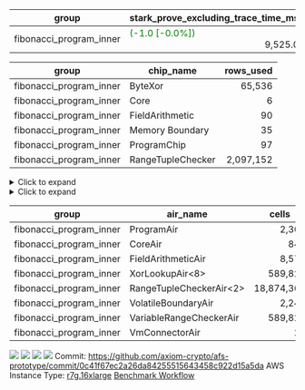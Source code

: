 | group | stark_prove_excluding_trace_time_ms | total_cells | total_cells_used | total_proof_time_ms | trace_gen_time_ms |
| --- | --- | --- | --- | --- | --- |
| fibonacci_program_inner | <span style="color: green">(-1.0 [-0.0%])</span> <div style='text-align: right'>9,525.0</div>  | <div style='text-align: right'>20,068,004</div>  | <div style='text-align: right'>2,166,515</div>  | <span style="color: green">(-1.0 [-0.0%])</span> <div style='text-align: right'>9,592.0</div>  | <div style='text-align: right'>67.0</div>  |

| group | chip_name | rows_used |
| --- | --- | --- |
| fibonacci_program_inner | ByteXor | <div style='text-align: right'>65,536</div>  |
| fibonacci_program_inner | Core | <div style='text-align: right'>6</div>  |
| fibonacci_program_inner | FieldArithmetic | <div style='text-align: right'>90</div>  |
| fibonacci_program_inner | Memory Boundary | <div style='text-align: right'>35</div>  |
| fibonacci_program_inner | ProgramChip | <div style='text-align: right'>97</div>  |
| fibonacci_program_inner | RangeTupleChecker | <div style='text-align: right'>2,097,152</div>  |

<details>
<summary>Click to expand</summary>

| group | dsl_ir | opcode | frequency |
| --- | --- | --- | --- |
| fibonacci_program_inner |  | JAL | <div style='text-align: right'>1</div>  |
| fibonacci_program_inner |  | STOREW | <div style='text-align: right'>2</div>  |
| fibonacci_program_inner | AddF | ADD | <div style='text-align: right'>30</div>  |
| fibonacci_program_inner | AddFI | ADD | <div style='text-align: right'>60</div>  |
| fibonacci_program_inner | Halt | TERMINATE | <div style='text-align: right'>1</div>  |
| fibonacci_program_inner | ImmF | STOREW | <div style='text-align: right'>2</div>  |

</details>

<details>
<summary>Click to expand</summary>

| group | air_name | dsl_ir | opcode | cells_used |
| --- | --- | --- | --- | --- |
| fibonacci_program_inner | Boundary |  | JAL | <div style='text-align: right'>19</div>  |
| fibonacci_program_inner | CoreAir |  | JAL | <div style='text-align: right'>62</div>  |
| fibonacci_program_inner | Boundary |  | STOREW | <div style='text-align: right'>38</div>  |
| fibonacci_program_inner | CoreAir |  | STOREW | <div style='text-align: right'>124</div>  |
| fibonacci_program_inner | FieldArithmeticAir | AddF | ADD | <div style='text-align: right'>930</div>  |
| fibonacci_program_inner | Boundary | AddFI | ADD | <div style='text-align: right'>570</div>  |
| fibonacci_program_inner | FieldArithmeticAir | AddFI | ADD | <div style='text-align: right'>1,860</div>  |
| fibonacci_program_inner | CoreAir | Halt | TERMINATE | <div style='text-align: right'>62</div>  |
| fibonacci_program_inner | Boundary | ImmF | STOREW | <div style='text-align: right'>38</div>  |
| fibonacci_program_inner | CoreAir | ImmF | STOREW | <div style='text-align: right'>124</div>  |

</details>

| group | air_name | cells | constraints | interactions | main_cols | perm_cols | prep_cols | quotient_deg | rows |
| --- | --- | --- | --- | --- | --- | --- | --- | --- | --- |
| fibonacci_program_inner | ProgramAir | <div style='text-align: right'>2,304</div>  | <div style='text-align: right'>4</div>  | <div style='text-align: right'>1</div>  | <div style='text-align: right'>10</div>  | <div style='text-align: right'>8</div>  |  | <div style='text-align: right'>1</div>  | <div style='text-align: right'>128</div>  |
| fibonacci_program_inner | CoreAir | <div style='text-align: right'>848</div>  | <div style='text-align: right'>115</div>  | <div style='text-align: right'>19</div>  | <div style='text-align: right'>62</div>  | <div style='text-align: right'>44</div>  |  | <div style='text-align: right'>2</div>  | <div style='text-align: right'>8</div>  |
| fibonacci_program_inner | FieldArithmeticAir | <div style='text-align: right'>8,576</div>  | <div style='text-align: right'>28</div>  | <div style='text-align: right'>15</div>  | <div style='text-align: right'>31</div>  | <div style='text-align: right'>36</div>  |  | <div style='text-align: right'>2</div>  | <div style='text-align: right'>128</div>  |
| fibonacci_program_inner | XorLookupAir<8> | <div style='text-align: right'>589,824</div>  | <div style='text-align: right'>4</div>  | <div style='text-align: right'>1</div>  | <div style='text-align: right'>1</div>  | <div style='text-align: right'>8</div>  | <div style='text-align: right'>3</div>  | <div style='text-align: right'>1</div>  | <div style='text-align: right'>65,536</div>  |
| fibonacci_program_inner | RangeTupleCheckerAir<2> | <div style='text-align: right'>18,874,368</div>  | <div style='text-align: right'>4</div>  | <div style='text-align: right'>1</div>  | <div style='text-align: right'>1</div>  | <div style='text-align: right'>8</div>  | <div style='text-align: right'>2</div>  | <div style='text-align: right'>1</div>  | <div style='text-align: right'>2,097,152</div>  |
| fibonacci_program_inner | VolatileBoundaryAir | <div style='text-align: right'>2,240</div>  | <div style='text-align: right'>21</div>  | <div style='text-align: right'>6</div>  | <div style='text-align: right'>19</div>  | <div style='text-align: right'>16</div>  |  | <div style='text-align: right'>2</div>  | <div style='text-align: right'>64</div>  |
| fibonacci_program_inner | VariableRangeCheckerAir | <div style='text-align: right'>589,824</div>  | <div style='text-align: right'>4</div>  | <div style='text-align: right'>1</div>  | <div style='text-align: right'>1</div>  | <div style='text-align: right'>8</div>  | <div style='text-align: right'>2</div>  | <div style='text-align: right'>1</div>  | <div style='text-align: right'>65,536</div>  |
| fibonacci_program_inner | VmConnectorAir | <div style='text-align: right'>20</div>  | <div style='text-align: right'>4</div>  | <div style='text-align: right'>2</div>  | <div style='text-align: right'>2</div>  | <div style='text-align: right'>8</div>  | <div style='text-align: right'>1</div>  | <div style='text-align: right'>2</div>  | <div style='text-align: right'>2</div>  |



[![](https://axiom-public-data-staging-us-east-1.s3.us-east-1.amazonaws.com/benchmark/github/flamegraphs/0c41f67ec2a26da84255515643458c922d15a5da/tiny_e2e.dsl_ir.opcode.air_name.cells_used.reverse.svg)](https://axiom-public-data-staging-us-east-1.s3.us-east-1.amazonaws.com/benchmark/github/flamegraphs/0c41f67ec2a26da84255515643458c922d15a5da/tiny_e2e.dsl_ir.opcode.air_name.cells_used.reverse.svg)
[![](https://axiom-public-data-staging-us-east-1.s3.us-east-1.amazonaws.com/benchmark/github/flamegraphs/0c41f67ec2a26da84255515643458c922d15a5da/tiny_e2e.dsl_ir.opcode.air_name.cells_used.svg)](https://axiom-public-data-staging-us-east-1.s3.us-east-1.amazonaws.com/benchmark/github/flamegraphs/0c41f67ec2a26da84255515643458c922d15a5da/tiny_e2e.dsl_ir.opcode.air_name.cells_used.svg)
[![](https://axiom-public-data-staging-us-east-1.s3.us-east-1.amazonaws.com/benchmark/github/flamegraphs/0c41f67ec2a26da84255515643458c922d15a5da/tiny_e2e.dsl_ir.opcode.frequency.reverse.svg)](https://axiom-public-data-staging-us-east-1.s3.us-east-1.amazonaws.com/benchmark/github/flamegraphs/0c41f67ec2a26da84255515643458c922d15a5da/tiny_e2e.dsl_ir.opcode.frequency.reverse.svg)
[![](https://axiom-public-data-staging-us-east-1.s3.us-east-1.amazonaws.com/benchmark/github/flamegraphs/0c41f67ec2a26da84255515643458c922d15a5da/tiny_e2e.dsl_ir.opcode.frequency.svg)](https://axiom-public-data-staging-us-east-1.s3.us-east-1.amazonaws.com/benchmark/github/flamegraphs/0c41f67ec2a26da84255515643458c922d15a5da/tiny_e2e.dsl_ir.opcode.frequency.svg)
Commit: https://github.com/axiom-crypto/afs-prototype/commit/0c41f67ec2a26da84255515643458c922d15a5da
AWS Instance Type: [r7g.16xlarge](https://instances.vantage.sh/aws/ec2/r7g.16xlarge)
[Benchmark Workflow](https://github.com/axiom-crypto/afs-prototype/actions/runs/11344915720)
